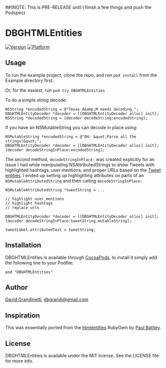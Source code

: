 ##(NOTE: This is PRE-RELEASE until I finish a few things and push the Podspec)

# DBGHTMLEntities

[![Version](http://cocoapod-badges.herokuapp.com/v/DBGHTMLEntities/badge.png)](http://cocoadocs.org/docsets/DBGHTMLEntities)
[![Platform](http://cocoapod-badges.herokuapp.com/p/DBGHTMLEntities/badge.png)](http://cocoadocs.org/docsets/DBGHTMLEntities)

## Usage

To run the example project; clone the repo, and run `pod install` from the Example directory first.

Or, for the easiest, run `pod try DBGHTMLEntities`

To do a simple string decode:

``` objc
NSString *encodedString = @"Texas A&amp;M needs decoding.";
DBGHTMLEntityDecoder *decoder = [[DBGHTMLEntityDecoder alloc] init];
NSString *decodedString = [decoder decodeString:encodedString];
```

If you have an NSMutableString you can decode in place using:

``` objc
NSMutableString *encodedString = @"OH: &quot;Parse all the strings!&quot;";
DBGHTMLEntityDecoder *decoder = [[DBGHTMLEntityDecoder alloc] init];
[decoder decodeStringInPlace:encodedString];
```

The second method, `decodeStringInPlace:` was created explicitly for an issue I had while manipulating NSAttributedStrings to show Tweets with highlighted hashtags, user mentions, and proper URLs based on the [Tweet entities](https://dev.twitter.com/docs/entities). I ended up setting up highlighting attributes on parts of an `NSMutableAttributedString` and then calling `decodeStringInPlace:`

``` objc
NSMutableAttributedString *tweetString = ...

// highlight user_mentions
// highlight hashtags
// replace urls

DBGHTMLEntityDecoder *decoder = [[DBGHTMLEntityDecoder alloc] init];
[decoder decodeStringInPlace:tweetString.mutableString];

tweetLabel.attributedText = tweetString;
```

## Installation

DBGHTMLEntities is available through [CocoaPods](http://cocoapods.org), to install
it simply add the following line to your Podfile:

    pod "DBGHTMLEntities"

## Author

[David Grandinetti](http://twitter.com/dbgrandi), dbgrandi@gmail.com

## Inspiration

This was essentially ported from the [htmlentities](https://github.com/threedaymonk/htmlentities) RubyGem by [Paul Battley](https://github.com/threedaymonk). 

## License

DBGHTMLEntities is available under the MIT license. See the LICENSE file for more info.

